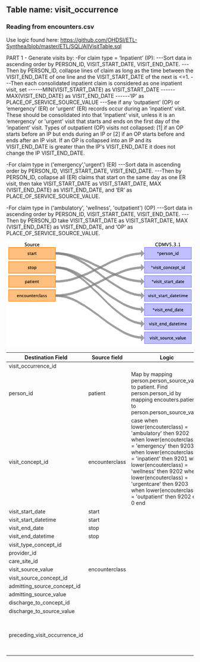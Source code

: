 ## Table name: visit_occurrence

### Reading from encounters.csv

Use logic found here:
https://github.com/OHDSI/ETL-Synthea/blob/master/ETL/SQL/AllVisitTable.sql


PART 1 - Generate visits by:
-For claim type = ‘Inpatient’ (IP):
---Sort data in ascending order by PERSON_ID, VISIT_START_DATE, VISIT_END_DATE.
---Then by PERSON_ID, collapse lines of claim as long as the time between the VISIT_END_DATE of one line and the VISIT_START_DATE of the next is <=1.
---Then each consolidated inpatient claim is considered as one inpatient visit, set 
------MIN(VISIT_START_DATE) as VISIT_START_DATE
------MAX(VISIT_END_DATE) as VISIT_END_DATE
------‘IP’ as PLACE_OF_SERVICE_SOURCE_VALUE
---See if any ‘outpatient’ (OP) or ‘emergency’ (ER) or 'urgent' (ER) records occur during an ‘inpatient’ visit.  These should be consolidated into that ‘inpatient’ visit, unless it is an ‘emergency’ or 'urgent' visit that starts and ends on the first day of the ‘inpatient’ visit.  Types of outpatient (OP) visits not collapsed: [1] if an OP starts before an IP but ends during an IP or [2] if an OP starts before and ends after an IP visit.  If an OP is collapsed into an IP and its VISIT_END_DATE is greater than the IP's VISIT_END_DATE it does not change the IP VISIT_END_DATE.

-For claim type in ('emergency','urgent') (ER)
---Sort data in ascending order by PERSON_ID, VISIT_START_DATE, VISIT_END_DATE.
---Then by PERSON_ID, collapse all (ER) claims that start on the same day as one ER visit, then take VISIT_START_DATE as VISIT_START_DATE, MAX (VISIT_END_DATE) as VISIT_END_DATE, and ‘ER’ as PLACE_OF_SERVICE_SOURCE_VALUE.

-For claim type in ('ambulatory', 'wellness', 'outpatient') (OP)
---Sort data in ascending order by PERSON_ID, VISIT_START_DATE, VISIT_END_DATE.
---Then by PERSON_ID take VISIT_START_DATE as VISIT_START_DATE, MAX (VISIT_END_DATE) as VISIT_END_DATE, and ‘OP’ as PLACE_OF_SERVICE_SOURCE_VALUE.


![](md_files/image12.png)

| Destination Field | Source field | Logic | Comment field |
| --- | --- | --- | --- |
| visit_occurrence_id |  |  | Autogenerate |
| person_id | patient | Map by mapping person.person_source_value to patient.  Find person.person_id by mapping encouters.patient to person.person_source_value. |  |
| visit_concept_id | encounterclass | case   when lower(encouterclass) = 'ambulatory' then 9202  when lower(encouterclass) = 'emergency' then 9203  when lower(encouterclass) = 'inpatient'     then 9201  when lower(encouterclass) = 'wellness'     then 9202  when lower(encouterclass) = 'urgentcare'  then 9203   when lower(encouterclass) = 'outpatient'   then 9202  else 0  end |  |
| visit_start_date | start |  |  |
| visit_start_datetime | start |  |  |
| visit_end_date | stop |  |  |
| visit_end_datetime | stop |  |  |
| visit_type_concept_id |  |  | 44818517 |
| provider_id |  |  | NULL |
| care_site_id |  |  | NULL |
| visit_source_value | encounterclass |  |  |
| visit_source_concept_id |  |  | 0 |
| admitting_source_concept_id |  |  | 0 |
| admitting_source_value |  |  | NULL |
| discharge_to_concept_id |  |  | 0 |
| discharge_to_source_value |  |  | NULL |
| preceding_visit_occurrence_id |  |  | For a given person, find the previous visit:    lag(visit_occurrence_id)       over(partition by person_id order by visit_start_date) |

